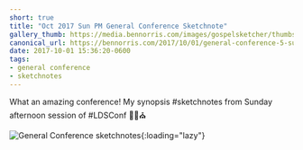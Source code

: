 ```yaml
---
short: true
title: "Oct 2017 Sun PM General Conference Sketchnote"
gallery_thumb: https://media.bennorris.com/images/gospelsketcher/thumbs/oct-17-5-sun-pm.jpg
canonical_url: https://bennorris.com/2017/10/01/general-conference-5-sun-pm-sketchnote
date: 2017-10-01 15:36:20-0600
tags:
- general conference
- sketchnotes
---
```


What an amazing conference! My synopsis #sketchnotes from Sunday afternoon session of #LDSConf ✍🏼⛪️

![General Conference sketchnotes](https://media.bennorris.com/images/gospelsketcher/general-conference/oct-2017/oct-17-5-sun-pm.jpg){:loading="lazy"}
